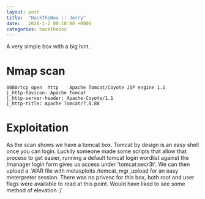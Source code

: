 ```yaml
---
layout: post
title:  "HackTheBox :: Jerry"
date:   2020-1-2 00:10:00 +0000
categories: hackthebox
---
```

A very simple box with a big hint.

# Nmap scan
```
8080/tcp open  http    Apache Tomcat/Coyote JSP engine 1.1
|_http-favicon: Apache Tomcat
|_http-server-header: Apache-Coyote/1.1
|_http-title: Apache Tomcat/7.0.88
```

# Exploitation
As the scan shows we have a tomcat box. Tomcat by design is an easy shell once you can login. Luckily someone made some scripts that allow that process to get easier, running a default tomcat login wordlist against the /manager login form gives us access under 'tomcat:secr3t'. We can then upload a .WAR file with metasploits /tomcat_mgr_upload for an easy meterpreter session.
There was no privesc for this box, both root and user flags were available to read at this point. Would have liked to see some method of elevation :/




